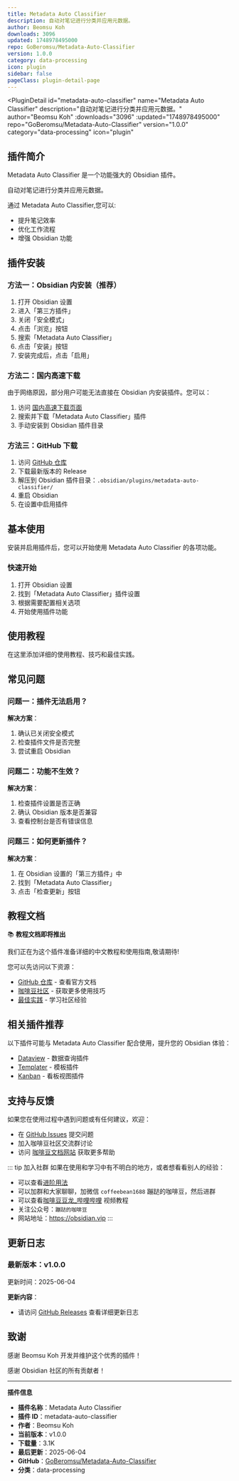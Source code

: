 ```yaml
---
title: Metadata Auto Classifier
description: 自动对笔记进行分类并应用元数据。
author: Beomsu Koh
downloads: 3096
updated: 1748978495000
repo: GoBeromsu/Metadata-Auto-Classifier
version: 1.0.0
category: data-processing
icon: plugin
sidebar: false
pageClass: plugin-detail-page
---
```


<PluginDetail
  id="metadata-auto-classifier"
  name="Metadata Auto Classifier"
  description="自动对笔记进行分类并应用元数据。"
  author="Beomsu Koh"
  :downloads="3096"
  :updated="1748978495000"
  repo="GoBeromsu/Metadata-Auto-Classifier"
  version="1.0.0"
  category="data-processing"
  icon="plugin"
>

<!-- AUTO_GENERATED_START -->
## 插件简介

Metadata Auto Classifier 是一个功能强大的 Obsidian 插件。

自动对笔记进行分类并应用元数据。

通过 Metadata Auto Classifier,您可以:

- 提升笔记效率
- 优化工作流程
- 增强 Obsidian 功能

<!-- AUTO_GENERATED_END -->

<!-- AUTO_GENERATED_START -->
## 插件安装

### 方法一：Obsidian 内安装（推荐）

1. 打开 Obsidian 设置
2. 进入「第三方插件」
3. 关闭「安全模式」
4. 点击「浏览」按钮
5. 搜索「Metadata Auto Classifier」
6. 点击「安装」按钮
7. 安装完成后，点击「启用」

### 方法二：国内高速下载

由于网络原因，部分用户可能无法直接在 Obsidian 内安装插件。您可以：

1. 访问 [国内高速下载页面](/zh/documentation/obsidian-plugins-download.html)
2. 搜索并下载「Metadata Auto Classifier」插件
3. 手动安装到 Obsidian 插件目录

### 方法三：GitHub 下载

1. 访问 [GitHub 仓库](https://github.com/GoBeromsu/Metadata-Auto-Classifier)
2. 下载最新版本的 Release
3. 解压到 Obsidian 插件目录：`.obsidian/plugins/metadata-auto-classifier/`
4. 重启 Obsidian
5. 在设置中启用插件

## 基本使用

安装并启用插件后，您可以开始使用 Metadata Auto Classifier 的各项功能。

### 快速开始

1. 打开 Obsidian 设置
2. 找到「Metadata Auto Classifier」插件设置
3. 根据需要配置相关选项
4. 开始使用插件功能

<!-- AUTO_GENERATED_END -->

<!-- CUSTOM_CONTENT_START:tutorial -->
## 使用教程

在这里添加详细的使用教程、技巧和最佳实践。

<!-- CUSTOM_CONTENT_END:tutorial -->

<!-- SHARED_CONTENT_START -->
## 常见问题

### 问题一：插件无法启用？

**解决方案**：
1. 确认已关闭安全模式
2. 检查插件文件是否完整
3. 尝试重启 Obsidian

### 问题二：功能不生效？

**解决方案**：
1. 检查插件设置是否正确
2. 确认 Obsidian 版本是否兼容
3. 查看控制台是否有错误信息

### 问题三：如何更新插件？

**解决方案**：
1. 在 Obsidian 设置的「第三方插件」中
2. 找到「Metadata Auto Classifier」
3. 点击「检查更新」按钮

## 教程文档

📚 **教程文档即将推出**

我们正在为这个插件准备详细的中文教程和使用指南,敬请期待!

您可以先访问以下资源：
- [GitHub 仓库](https://github.com/GoBeromsu/Metadata-Auto-Classifier) - 查看官方文档
- [咖啡豆社区](/zh/bases/) - 获取更多使用技巧
- [最佳实践](/zh/best-practices/) - 学习社区经验

## 相关插件推荐

以下插件可能与 Metadata Auto Classifier 配合使用，提升您的 Obsidian 体验：

- [Dataview](/zh/plugins/dataview.html) - 数据查询插件
- [Templater](/zh/plugins/templater-obsidian.html) - 模板插件
- [Kanban](/zh/plugins/obsidian-kanban.html) - 看板视图插件

## 支持与反馈

如果您在使用过程中遇到问题或有任何建议，欢迎：

- 在 [GitHub Issues](https://github.com/GoBeromsu/Metadata-Auto-Classifier/issues) 提交问题
- 加入咖啡豆社区交流群讨论
- 访问 [咖啡豆文档网站](https://obsidian.vip) 获取更多帮助

::: tip 加入社群
如果在使用和学习中有不明白的地方，或者想看看别人的经验：
- 可以查看[进阶用法](/zh/advanced)
- 可以加群和大家聊聊，加微信 `coffeebean1688` 蹦跶的咖啡豆，然后进群
- 可以查看[咖啡豆豆龙_哔哩哔哩](https://space.bilibili.com/618777356) 视频教程
- 关注公众号：`蹦跶的咖啡豆`
- 网站地址：https://obsidian.vip
:::
<!-- SHARED_CONTENT_END -->

<!-- AUTO_GENERATED_START -->
## 更新日志

### 最新版本：v1.0.0

更新时间：2025-06-04

**更新内容**：
- 请访问 [GitHub Releases](https://github.com/GoBeromsu/Metadata-Auto-Classifier/releases) 查看详细更新日志

## 致谢

感谢 Beomsu Koh 开发并维护这个优秀的插件！

感谢 Obsidian 社区的所有贡献者！

---

**插件信息**
- **插件名称**：Metadata Auto Classifier
- **插件 ID**：metadata-auto-classifier
- **作者**：Beomsu Koh
- **当前版本**：v1.0.0
- **下载量**：3.1K
- **最后更新**：2025-06-04
- **GitHub**：[GoBeromsu/Metadata-Auto-Classifier](https://github.com/GoBeromsu/Metadata-Auto-Classifier)
- **分类**：data-processing
<!-- AUTO_GENERATED_END -->

</PluginDetail>

